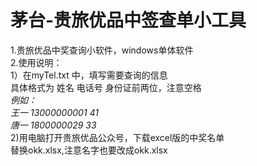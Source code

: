 # 茅台-贵旅优品中签查单小工具
1.贵旅优品中奖查询小软件，windows单体软件  
2.使用说明：  
1）在myTel.txt 中，填写需要查询的信息  
具体格式为 姓名 电话号 身份证前两位，注意空格  
_例如：  
王一 13000000001 41  
唐一 1800000029 33_  
2)用电脑打开贵旅优品公众号，下载excel版的中奖名单  
替换okk.xlsx,注意名字也要改成okk.xlsx  
